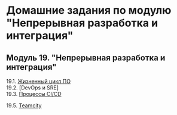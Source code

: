 # Домашние задания по модулю "Непрерывная разработка и интеграция"


## Модуль 19. "Непрерывная разработка и интеграция"

19.1. [Жизненный цикл ПО](https://github.com/BaryshnikovNV/netology-devops/blob/ci-01-intro/CICD-DEV-35/CICD/19.1-ci-01-intro/ci-01-intro.md)  
19.2. [DevOps и SRE]  
19.3. [Процессы CI/CD](https://github.com/BaryshnikovNV/netology-devops/blob/ci-03-cicd/CICD-DEV-35/CICD/19.3-ci-03-cicd/ci-03-cicd.md)  

19.5. [Teamcity](https://github.com/BaryshnikovNV/netology-devops/blob/ci-05-teamcity/CICD-DEV-35/CICD/19.5-ci-05-teamcity/ci-05-teamcity.md)  